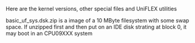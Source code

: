 Here are the kernel versions, other special files and UniFLEX utilities

basic_uf_sys.dsk.zip is a image of a 10 MByte filesystem with some swap space. If unzipped first and then
put on an IDE disk strating at block 0, it may boot in an CPU09XXX system


